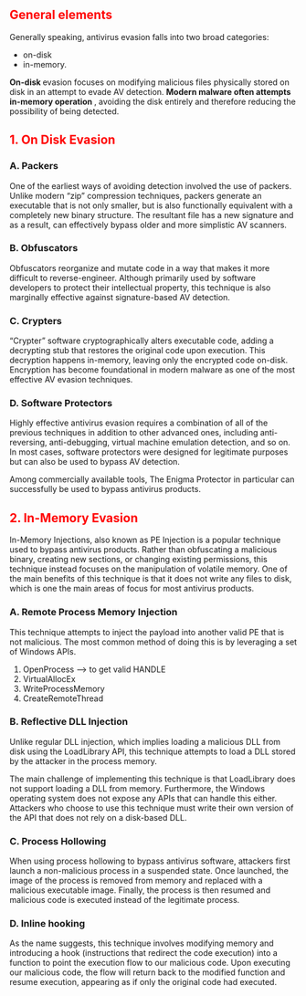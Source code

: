 <h2> <span style="color:red" >  General elements </span> </h2>

Generally speaking, antivirus evasion falls into two broad categories: 
- on-disk
- in-memory.

<b> On-disk </b> evasion focuses on modifying malicious files physically stored on disk in an attempt to evade AV detection.
<b> Modern malware often attempts in-memory operation </b>, avoiding the disk entirely and therefore reducing the possibility of being detected.

<h2> <span style="color:red" >  1. On Disk Evasion</span> </h2>
<h3> A. Packers </h3>
One of the earliest ways of avoiding detection involved the use of packers.
Unlike modern “zip” compression techniques, packers generate an executable that is not only smaller, but is also functionally equivalent with a completely new binary structure.
The resultant file has a new signature and as a result, can effectively bypass older and more simplistic AV scanners.

<h3> B. Obfuscators </h3>
Obfuscators reorganize and mutate code in a way that makes it more difficult to reverse-engineer. 
Although primarily used by software developers to protect their intellectual property, this technique is also marginally effective against signature-based AV detection.

<h3> C. Crypters </h3>

“Crypter” software cryptographically alters executable code, adding a decrypting stub that restores the original code upon execution. 
This decryption happens in-memory, leaving only the encrypted code on-disk. 
Encryption has become foundational in modern malware as one of the most effective AV evasion techniques.

<h3> D. Software Protectors </h3>
Highly effective antivirus evasion requires a combination of all of the previous techniques in addition to other advanced ones, including anti-reversing, anti-debugging, virtual machine emulation detection, and so on. In most cases, software protectors were designed for legitimate purposes but can also be used to bypass AV detection.

Among commercially available tools, The Enigma Protector in particular can successfully be used to bypass antivirus products.

<h2> <span style="color:red" >  2. In-Memory Evasion </span> </h2>
In-Memory Injections, also known as PE Injection is a popular technique used to bypass antivirus products. Rather than obfuscating a malicious binary, creating new sections, or changing existing permissions, this technique instead focuses on the manipulation of volatile memory. One of the main benefits of this technique is that it does not write any files to disk, which is one the main areas of focus for most antivirus products.

<h3> A. Remote Process Memory Injection </h3>
This technique attempts to inject the payload into another valid PE that is not malicious. The most common method of doing this is by leveraging a set of Windows APIs.

1. OpenProcess --> to get valid HANDLE
2. VirtualAllocEx
3. WriteProcessMemory
4. CreateRemoteThread

<h3> B. Reflective DLL Injection </h3>
Unlike regular DLL injection, which implies loading a malicious DLL from disk using the LoadLibrary API, this technique attempts to load a DLL stored by the attacker in the process memory. 

The main challenge of implementing this technique is that LoadLibrary does not support loading a DLL from memory. Furthermore, the Windows operating system does not expose any APIs that can handle this either. Attackers who choose to use this technique must write their own version of the API that does not rely on a disk-based DLL.

<h3> C. Process Hollowing </h3>
When using process hollowing to bypass antivirus software, attackers first launch a non-malicious process in a suspended state. Once launched, the image of the process is removed from memory and replaced with a malicious executable image. Finally, the process is then resumed and malicious code is executed instead of the legitimate process.

<h3> D. Inline hooking </h3>
As the name suggests, this technique involves modifying memory and introducing a hook (instructions that redirect the code execution) into a function to point the execution flow to our malicious code. Upon executing our malicious code, the flow will return back to the modified function and resume execution, appearing as if only the original code had executed.